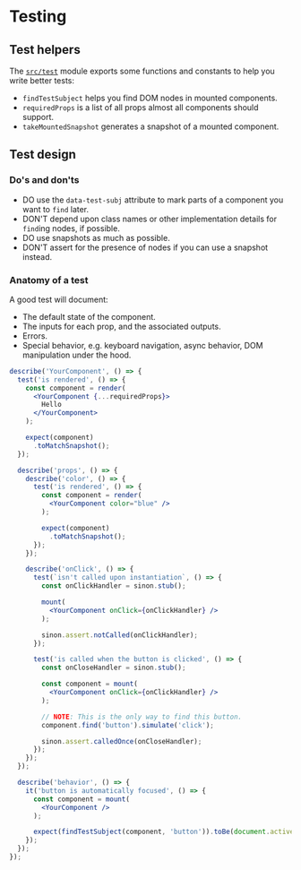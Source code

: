 # Testing

## Test helpers

The [`src/test`](../src/test) module exports some functions and constants to help you write better tests:

* `findTestSubject` helps you find DOM nodes in mounted components.
* `requiredProps` is a list of all props almost all components should support.
* `takeMountedSnapshot` generates a snapshot of a mounted component.

## Test design

### Do's and don'ts

* DO use the `data-test-subj` attribute to mark parts of a component you want to `find` later.
* DON'T depend upon class names or other implementation details for `find`ing nodes, if possible.
* DO use snapshots as much as possible.
* DON'T assert for the presence of nodes if you can use a snapshot instead.

### Anatomy of a test

A good test will document:

* The default state of the component.
* The inputs for each prop, and the associated outputs.
* Errors.
* Special behavior, e.g. keyboard navigation, async behavior, DOM manipulation under the hood.

```jsx
describe('YourComponent', () => {
  test('is rendered', () => {
    const component = render(
      <YourComponent {...requiredProps}>
        Hello
      </YourComponent>
    );

    expect(component)
      .toMatchSnapshot();
  });

  describe('props', () => {
    describe('color', () => {
      test('is rendered', () => {
        const component = render(
          <YourComponent color="blue" />
        );

        expect(component)
          .toMatchSnapshot();
      });
    });

    describe('onClick', () => {
      test(`isn't called upon instantiation`, () => {
        const onClickHandler = sinon.stub();

        mount(
          <YourComponent onClick={onClickHandler} />
        );

        sinon.assert.notCalled(onClickHandler);
      });

      test('is called when the button is clicked', () => {
        const onCloseHandler = sinon.stub();

        const component = mount(
          <YourComponent onClick={onClickHandler} />
        );

        // NOTE: This is the only way to find this button.
        component.find('button').simulate('click');

        sinon.assert.calledOnce(onCloseHandler);
      });
    });
  });

  describe('behavior', () => {
    it('button is automatically focused', () => {
      const component = mount(
        <YourComponent />
      );

      expect(findTestSubject(component, 'button')).toBe(document.activeElement);
    }); 
  });
});

```
